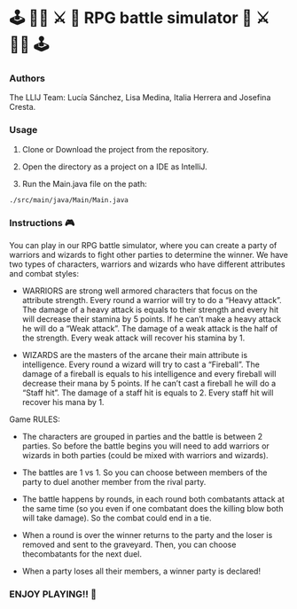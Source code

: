 # :joystick: :elf_woman: :crossed_swords: :mage:    RPG battle simulator :mage: :crossed_swords: :elf_woman: :joystick:

### Authors

The LLIJ Team: Lucía Sánchez, Lisa Medina, Italia Herrera and Josefina Cresta.

### Usage

1. Clone or Download the project from the repository.

2. Open the directory as a project on a IDE as IntelliJ.

3. Run the Main.java file on the path:

```
./src/main/java/Main/Main.java  
```
### Instructions :video_game:

You can play in our RPG battle simulator, where you can create a party of warriors and wizards to fight other parties to determine the winner. 
We have two types of characters, warriors and wizards who have different attributes and combat styles:

- WARRIORS are strong well armored characters that focus on the attribute strength. Every round a warrior will try to do a “Heavy attack”. 
  The  damage of a heavy attack is equals to their strength and every hit will decrease their stamina by 5 points. If he can’t make a heavy attack   he will do a “Weak attack”. The damage of a weak attack is the half of the strength. Every weak attack will recover his stamina by 1.
  
- WIZARDS are the masters of the arcane their main attribute is intelligence. Every round a wizard will try to cast a “Fireball”. The damage of a     fireball is equals to his intelligence and every fireball will decrease their mana by 5 points. If he can’t cast a fireball he will do a “Staff     hit”. The damage of a staff hit is equals to 2. Every staff hit will recover his mana by 1.

Game RULES:

- The characters are grouped in parties and the battle is between 2 parties. So before the battle begins you will need to add warriors or wizards in both parties (could be mixed with warriors and wizards).

- The battles are 1 vs 1. So you can choose between members of the party to duel another member from the rival party.

- The battle happens by rounds, in each round both combatants attack at the same time (so you even if one combatant does the killing blow both will take     damage). So the combat could end in a tie.

- When a round is over the winner returns to the party and the loser is removed and sent to the graveyard. Then, you can choose thecombatants for the next duel.

- When a party loses all their members, a winner party is declared!

### ENJOY PLAYING!! :checkered_flag:
